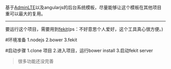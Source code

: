 基于[AdminLTE](https://github.com/almasaeed2010/AdminLTE)以及angularjs的后台系统模板，尽量能够让这个模板在其他项目重可以最大的复用。

---

要运行这个项目，需要用到[fekit](https://github.com/rinh/fekit)(ps：不好意思个人爱好，这个工具真心很方便。)

#环境准备
1.nodejs
2.bower
3.fekit

#启动步骤
1.clone 项目
2.进入项目，运行bower install
3.启动fekit server

> 很多功能还没完善